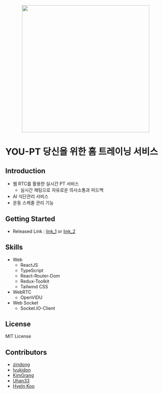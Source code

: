 <div align="center">
  <img src="https://github.com/you-pt/fe/assets/64675543/bc080107-966b-4738-86ee-263ae2a1a650" width="400px" />
</div>

# YOU-PT 당신을 위한 홈 트레이닝 서비스

## Introduction
- 웹 RTC를 활용한 실시간 PT 서비스
  - 실시간 채팅으로 자유로운 의사소통과 피드백
- AI 식단관리 서비스
- 운동 스케줄 관리 기능

## Getting Started
- Released Link : [link_1](https://jd-develop.shop/) or [link_2](https://youpt.netlify.app/)

## Skills
- Web
  - ReactJS
  - TypeScript
  - React-Router-Dom
  - Redux-Toolkit
  - Tailwind CSS
- WebRTC
  - OpenVIDU
- Web Socket
  - Socket.IO-Client

## License
MIT License

## Contributors
  - [zindong](https://github.com/Jindonglee)
  - [lyukidon](https://github.com/lyukidon)
  - [KimGrang](https://github.com/KimGrang)
  - [Uhan33](https://github.com/Uhan33)
  - [HyeIn Koo](https://github.com/ghi3621)
